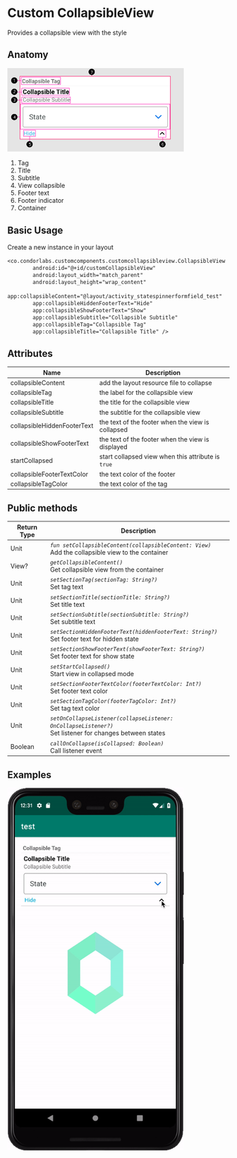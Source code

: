 # Custom CollapsibleView
Provides a collapsible view with the style

## Anatomy
<img src="/Images/customcollapsibleview/collapsible_anatomy.png" width="400" heigth="400"/>

1. Tag
2. Title
3. Subtitle
4. View collapsible
5. Footer text
6. Footer indicator
7. Container

## Basic Usage
Create a new instance in your layout

```
<co.condorlabs.customcomponents.customcollapsibleview.CollapsibleView
        android:id="@+id/customCollapsibleView"
        android:layout_width="match_parent"
        android:layout_height="wrap_content"
        app:collapsibleContent="@layout/activity_statespinnerformfield_test"
        app:collapsibleHiddenFooterText="Hide"
        app:collapsibleShowFooterText="Show"
        app:collapsibleSubtitle="Collapsible Subtitle"
        app:collapsibleTag="Collapsible Tag"
        app:collapsibleTitle="Collapsible Title" />
```

## Attributes
| Name | Description  |
| - | - |
| collapsibleContent | add the layout resource file to collapse |
| collapsibleTag | the label for the collapsible view |
| collapsibleTitle | the title for the collapsible view |
| collapsibleSubtitle | the subtitle for the collapsible view |
| collapsibleHiddenFooterText | the text of the footer when the view is collapsed |
| collapsibleShowFooterText | the text of the footer when the view is displayed |
| startCollapsed | start collapsed view when this attribute is `true` |
| collapsibleFooterTextColor | the text color of the footer |
| collapsibleTagColor | the text color of the tag |

## Public methods
| Return Type | Description |
| -| - |
|  Unit | *`fun setCollapsibleContent(collapsibleContent: View)`* <br> Add the collapsible view to the container |
|  View? | *`getCollapsibleContent()`* <br> Get collapsible view from the container |
|  Unit | *`setSectionTag(sectionTag: String?)`* <br> Set tag text |
|  Unit | *`setSectionTitle(sectionTitle: String?)`* <br> Set title text |
|  Unit | *`setSectionSubtitle(sectionSubtitle: String?)`* <br> Set subtitle text |
|  Unit | *`setSectionHiddenFooterText(hiddenFooterText: String?)`* <br> Set footer text for hidden state |
|  Unit | *`setSectionShowFooterText(showFooterText: String?)`* <br> Set footer text for show state |
|  Unit | *`setStartCollapsed()`* <br> Start view in collapsed mode |
|  Unit | *`setSectionFooterTextColor(footerTextColor: Int?)`* <br> Set footer text color |
|  Unit | *`setSectionTagColor(footerTagColor: Int?)`* <br>  Set tag text color|
|  Unit | *`setOnCollapseListener(collapseListener: OnCollapseListener?)`* <br> Set listener for changes between states |
|  Boolean | *`callOnCollapse(isCollapsed: Boolean)`* <br> Call listener event |

## Examples
<img src="/Images/customcollapsibleview/collapsible_view.gif" width="400" heigth="400"/>
